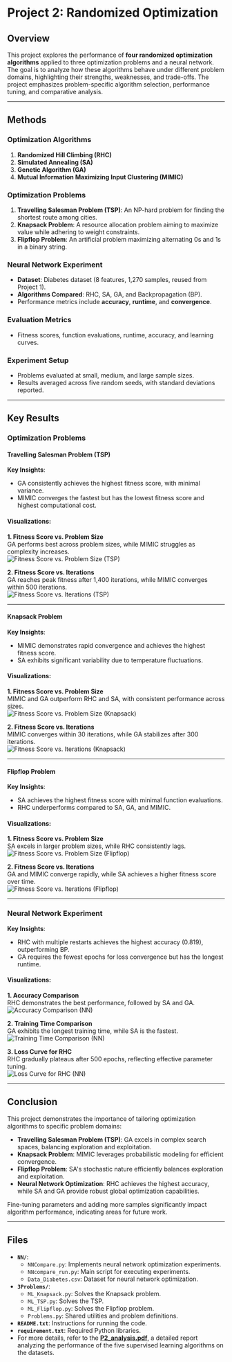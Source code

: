 # Project 2: Randomized Optimization

## Overview

This project explores the performance of **four randomized optimization algorithms** applied to three optimization problems and a neural network. The goal is to analyze how these algorithms behave under different problem domains, highlighting their strengths, weaknesses, and trade-offs. The project emphasizes problem-specific algorithm selection, performance tuning, and comparative analysis.

---

## Methods

### Optimization Algorithms
  1. **Randomized Hill Climbing (RHC)**
  2. **Simulated Annealing (SA)**
  3. **Genetic Algorithm (GA)**
  4. **Mutual Information Maximizing Input Clustering (MIMIC)**

### Optimization Problems
  1. **Travelling Salesman Problem (TSP)**: An NP-hard problem for finding the shortest route among cities.
  2. **Knapsack Problem**: A resource allocation problem aiming to maximize value while adhering to weight constraints.
  3. **Flipflop Problem**: An artificial problem maximizing alternating 0s and 1s in a binary string.
  
### Neural Network Experiment
  - **Dataset**: Diabetes dataset (8 features, 1,270 samples, reused from Project 1).
  - **Algorithms Compared**: RHC, SA, GA, and Backpropagation (BP).
  - Performance metrics include **accuracy**, **runtime**, and **convergence**.

### Evaluation Metrics
  - Fitness scores, function evaluations, runtime, accuracy, and learning curves.

### Experiment Setup
  - Problems evaluated at small, medium, and large sample sizes.
  - Results averaged across five random seeds, with standard deviations reported.

---

## Key Results

### Optimization Problems

#### Travelling Salesman Problem (TSP)

**Key Insights**:
- GA consistently achieves the highest fitness score, with minimal variance.
- MIMIC converges the fastest but has the lowest fitness score and highest computational cost.

#### Visualizations:

**1. Fitness Score vs. Problem Size**  
GA performs best across problem sizes, while MIMIC struggles as complexity increases.  
![Fitness Score vs. Problem Size (TSP)](pic/Fig1.png)

**2. Fitness Score vs. Iterations**  
GA reaches peak fitness after 1,400 iterations, while MIMIC converges within 500 iterations.  
![Fitness Score vs. Iterations (TSP)](pic/Fig2.png)

---

#### Knapsack Problem

**Key Insights**:
- MIMIC demonstrates rapid convergence and achieves the highest fitness score.
- SA exhibits significant variability due to temperature fluctuations.

#### Visualizations:

**1. Fitness Score vs. Problem Size**  
MIMIC and GA outperform RHC and SA, with consistent performance across sizes.  
![Fitness Score vs. Problem Size (Knapsack)](pic/Fig5.png)

**2. Fitness Score vs. Iterations**  
MIMIC converges within 30 iterations, while GA stabilizes after 300 iterations.  
![Fitness Score vs. Iterations (Knapsack)](pic/Fig6.png)

---

#### Flipflop Problem

**Key Insights**:
- SA achieves the highest fitness score with minimal function evaluations.
- RHC underperforms compared to SA, GA, and MIMIC.

#### Visualizations:

**1. Fitness Score vs. Problem Size**  
SA excels in larger problem sizes, while RHC consistently lags.  
![Fitness Score vs. Problem Size (Flipflop)](pic/Fig9.png)

**2. Fitness Score vs. Iterations**  
GA and MIMIC converge rapidly, while SA achieves a higher fitness score over time.  
![Fitness Score vs. Iterations (Flipflop)](pic/Fig10.png)

---

### Neural Network Experiment

**Key Insights**:
- RHC with multiple restarts achieves the highest accuracy (0.819), outperforming BP.
- GA requires the fewest epochs for loss convergence but has the longest runtime.

#### Visualizations:

**1. Accuracy Comparison**  
RHC demonstrates the best performance, followed by SA and GA.  
![Accuracy Comparison (NN)](pic/Fig21.png)

**2. Training Time Comparison**  
GA exhibits the longest training time, while SA is the fastest.  
![Training Time Comparison (NN)](pic/Fig22.png)

**3. Loss Curve for RHC**  
RHC gradually plateaus after 500 epochs, reflecting effective parameter tuning.  
![Loss Curve for RHC (NN)](pic/Fig16.png)

---

## Conclusion

This project demonstrates the importance of tailoring optimization algorithms to specific problem domains:
- **Travelling Salesman Problem (TSP)**: GA excels in complex search spaces, balancing exploration and exploitation.
- **Knapsack Problem**: MIMIC leverages probabilistic modeling for efficient convergence.
- **Flipflop Problem**: SA's stochastic nature efficiently balances exploration and exploitation.
- **Neural Network Optimization**: RHC achieves the highest accuracy, while SA and GA provide robust global optimization capabilities.

Fine-tuning parameters and adding more samples significantly impact algorithm performance, indicating areas for future work.

---

## Files

- **`NN/`**:
  - `NNCompare.py`: Implements neural network optimization experiments.
  - `NNcompare_run.py`: Main script for executing experiments.
  - `Data_Diabetes.csv`: Dataset for neural network optimization.
- **`3Problems/`**:
  - `ML_Knapsack.py`: Solves the Knapsack problem.
  - `ML_TSP.py`: Solves the TSP.
  - `ML_Flipflop.py`: Solves the Flipflop problem.
  - `Problems.py`: Shared utilities and problem definitions.
- **`README.txt`**: Instructions for running the code.
- **`requirement.txt`**: Required Python libraries.
- For more details, refer to the **[P2_analysis.pdf](P2_analysis.pdf)**, a detailed report analyzing the performance of the five supervised learning algorithms on the datasets.
